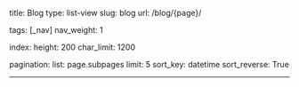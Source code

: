 title: Blog
type: list-view
slug: blog
url: /blog/{page}/

tags: [_nav]
nav_weight: 1

index:
    height: 200
    char_limit: 1200

pagination:
    list: page.subpages
    limit: 5
    sort_key: datetime
    sort_reverse: True

---
